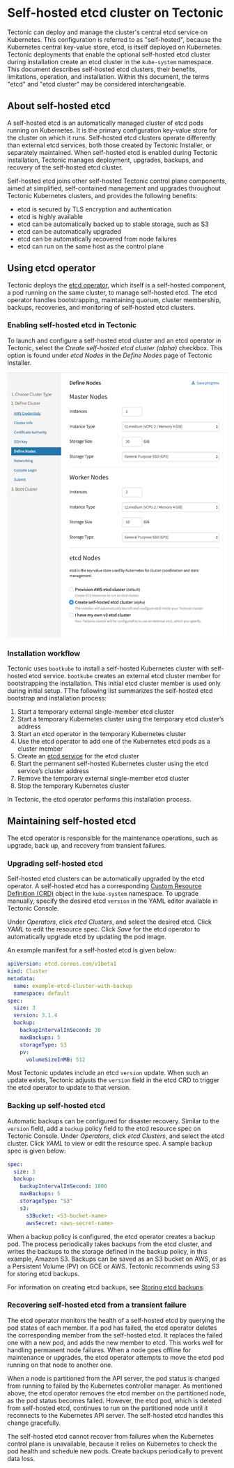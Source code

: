 # Self-hosted etcd cluster on Tectonic

Tectonic can deploy and manage the cluster's central etcd service on Kubernetes. This configuration is referred to as "self-hosted", because the Kubernetes central key-value store, etcd, is itself deployed on Kubernetes. Tectonic deployments that enable the optional self-hosted etcd cluster during installation create an etcd cluster in the `kube-system` namespace. This document describes self-hosted etcd clusters, their benefits, limitations, operation, and installation. Within this document, the terms "etcd" and "etcd cluster" may be considered interchangeable.

## About self-hosted etcd

A self-hosted etcd is an automatically managed cluster of etcd pods running on Kubernetes. It is the primary configuration key-value store for the cluster on which it runs. Self-hosted etcd clusters operate differently than external etcd services, both those created by Tectonic Installer, or separately maintained. When self-hosted etcd is enabled during Tectonic installation, Tectonic manages deployment, upgrades, backups, and recovery of the self-hosted etcd cluster.

Self-hosted etcd joins other self-hosted Tectonic control plane components, aimed at simplified, self-contained management and upgrades throughout Tectonic Kubernetes clusters, and provides the following benefits:

* etcd is secured by TLS encryption and authentication
* etcd is highly available
* etcd can be automatically backed up to stable storage, such as S3
* etcd can be automatically upgraded
* etcd can be automatically recovered from node failures
* etcd can run on the same host as the control plane

## Using etcd operator

Tectonic deploys the [etcd operator][etcd-op], which itself is a self-hosted component, a pod running on the same cluster, to manage self-hosted etcd. The etcd operator handles bootstrapping, maintaining quorum, cluster membership, backups, recoveries, and monitoring of self-hosted etcd clusters.

### Enabling self-hosted etcd in Tectonic

To launch and configure a self-hosted etcd cluster and an etcd operator in Tectonic, select the *Create self-hosted etcd cluster (alpha)* checkbox. This option is found under *etcd Nodes* in the *Define Nodes* page of Tectonic Installer.

<div class="row">
  <div class="col-lg-8 col-lg-offset-2 col-md-10 col-md-offset-1 col-sm-12 col-xs-12 co-m-screenshot">
    <a href="../img/self-hosted-etcd.png" class="co-m-screenshot">
      <img src="../img/self-hosted-etcd.png">
    </a>
  </div>
</div>

### Installation workflow

Tectonic uses `bootkube` to install a self-hosted Kubernetes cluster with self-hosted etcd service. `bootkube` creates an external etcd cluster member for bootstrapping the installation. This initial etcd cluster member is used only during initial setup. TThe following list summarizes the self-hosted etcd bootstrap and installation process:

1. Start a temporary external single-member etcd cluster
2. Start a temporary Kubernetes cluster using the temporary etcd cluster’s address
3. Start an etcd operator in the temporary Kubernetes cluster
4. Use the etcd operator to add one of the Kubernetes etcd pods as a cluster member
5. Create an [etcd service][etcd-service] for the etcd cluster
6. Start the permanent self-hosted Kubernetes cluster using the etcd service’s cluster address
7. Remove the temporary external single-member etcd cluster
8. Stop the temporary Kubernetes cluster

In Tectonic, the etcd operator performs this installation process.

## Maintaining self-hosted etcd

The etcd operator is responsible for the maintenance operations, such as upgrade, back up, and recovery from transient failures.

### Upgrading self-hosted etcd

Self-hosted etcd clusters can be automatically upgraded by the etcd operator. A self-hosted etcd has a corresponding [Custom Resource Definition (CRD)][CRD] object in the `kube-system` namespace. To upgrade manually, specify the desired etcd `version` in the YAML editor available in Tectonic Console.

Under *Operators*, click *etcd Clusters*, and select the desired etcd. Click *YAML* to edit the resource spec. Click *Save* for the etcd operator to automatically upgrade etcd by updating the pod image.

An example manifest for a self-hosted etcd is given below:

```yaml
apiVersion: etcd.coreos.com/v1beta1
kind: Cluster
metadata:
  name: example-etcd-cluster-with-backup
  namespace: default
spec:
  size: 3
  version: 3.1.4
  backup:
    backupIntervalInSecond: 30
    maxBackups: 5
    storageType: S3
    pv:
      volumeSizeInMB: 512
```

Most Tectonic updates include an etcd `version` update. When such an update exists, Tectonic adjusts the `version` field in the etcd CRD to trigger the etcd operator to update to that version.

### Backing up self-hosted etcd

Automatic backups can be configured for disaster recovery. Similar to the `version` field, add a `backup` policy field to the etcd resource spec on Tectonic Console. Under *Operators*, click *etcd Clusters*, and select the etcd cluster. Click *YAML* to view or edit the resource spec. A sample backup spec is given below:

```YAML
spec:
  size: 3
  backup:
    backupIntervalInSecond: 1800
    maxBackups: 5
    storageType: "S3"
    s3:
      s3Bucket: <S3-bucket-name>
      awsSecret: <aws-secret-name>
```

When a backup policy is configured, the etcd operator creates a backup pod. The process periodically takes backups from the etcd cluster, and writes the backups to the storage defined in the backup policy, in this example, Amazon S3. Backups can be saved as an S3 bucket on AWS, or as a Persistent Volume (PV) on GCE or AWS. Tectonic recommends using S3 for storing etcd backups.

For information on creating etcd backups, see [Storing etcd backups][backup].

### Recovering self-hosted etcd from a transient failure

The etcd operator monitors the health of a self-hosted etcd by querying the pod states of each member. If a pod has failed, the etcd operator deletes the corresponding member from the self-hosted etcd. It replaces the failed one with a new pod, and adds the new member to etcd. This works well for handling permanent node failures. When a node goes offline for maintenance or upgrades, the etcd operator attempts to move the etcd pod running on that node to another one.

When a node is partitioned from the API server, the pod status is changed from running to failed by the Kubernetes controller manager. As mentioned above, the etcd operator removes the etcd member on the partitioned node, as the pod status becomes failed. However, the etcd pod, which is deleted from self-hosted etcd, continues to run on the partitioned node until it reconnects to the Kubernetes API server. The self-hosted etcd handles this change gracefully.

The self-hosted etcd cannot recover from failures when the Kubernetes control plane is unavailable, because it relies on Kubernetes to check the pod health and schedule new pods. Create backups periodically to prevent data loss.

[etcd-op]: https://coreos.com/operators/
[CRD]: https://kubernetes.io/docs/concepts/api-extension/custom-resources/#customresourcedefinitions
[etcd-service]: https://kubernetes.io/docs/concepts/services-networking/service/
[backup]: https://github.com/coreos/etcd-operator/blob/master/doc/user/backup_config.md
